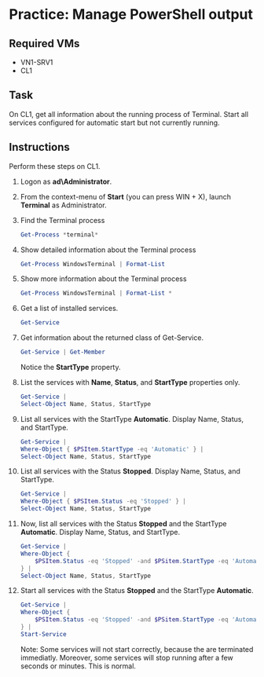 # Practice: Manage PowerShell output

## Required VMs

* VN1-SRV1
* CL1

## Task

On CL1, get all information about the running process of Terminal. Start all services configured for automatic start but not currently running.

## Instructions

Perform these steps on CL1.

1. Logon as **ad\Administrator**.
1. From the context-menu of **Start** (you can press WIN + X), launch **Terminal** as Administrator.
1. Find the Terminal process

    ````powershell
    Get-Process *terminal*
    ````

1. Show detailed information about the Terminal process

    ````powershell
    Get-Process WindowsTerminal | Format-List
    ````

1. Show more information about the Terminal process

    ````powershell
    Get-Process WindowsTerminal | Format-List *
    ````

1. Get a list of installed services.

    ````powershell
    Get-Service
    ````

1. Get information about the returned class of Get-Service.

    ````powershell
    Get-Service | Get-Member
    ````

    Notice the **StartType** property.

1. List the services with **Name**, **Status**, and **StartType** properties only.

    ````powershell
    Get-Service | 
    Select-Object Name, Status, StartType
    ````

1. List all services with the StartType **Automatic**. Display Name, Status, and StartType.

    ````powershell
    Get-Service | 
    Where-Object { $PSItem.StartType -eq 'Automatic' } | 
    Select-Object Name, Status, StartType
    ````

1. List all services with the Status **Stopped**. Display Name, Status, and StartType.

    ````powershell
    Get-Service | 
    Where-Object { $PSItem.Status -eq 'Stopped' } | 
    Select-Object Name, Status, StartType
    ````

1. Now, list all services with the Status **Stopped** and the StartType **Automatic**. Display Name, Status, and StartType.

    ````powershell
    Get-Service | 
    Where-Object { 
        $PSItem.Status -eq 'Stopped' -and $PSitem.StartType -eq 'Automatic'
    } | 
    Select-Object Name, Status, StartType
    ````

1. Start all services with the Status **Stopped** and the StartType **Automatic**.

    ````powershell
    Get-Service | 
    Where-Object { 
        $PSItem.Status -eq 'Stopped' -and $PSitem.StartType -eq 'Automatic'
    } | 
    Start-Service
    ````

    Note: Some services will not start correctly, because the are terminated immediatly. Moreover, some services will stop running after a few seconds or minutes. This is normal.
